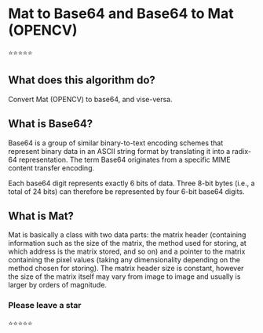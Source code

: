 # Mat to Base64 and Base64 to Mat (OPENCV)

:star::star::star::star::star:

## What does this algorithm do?

Convert Mat (OPENCV) to base64, and vise-versa.

## What is Base64?

Base64 is a group of similar binary-to-text encoding schemes that represent binary data in an ASCII string format by translating it into a radix-64 representation. The term Base64 originates from a specific MIME content transfer encoding.

Each base64 digit represents exactly 6 bits of data. Three 8-bit bytes (i.e., a total of 24 bits) can therefore be represented by four 6-bit base64 digits.

## What is Mat?

Mat is basically a class with two data parts: the matrix header (containing information such as the size of the matrix, the method used for storing, at which address is the matrix stored, and so on) and a pointer to the matrix containing the pixel values (taking any dimensionality depending on the method chosen for storing). The matrix header size is constant, however the size of the matrix itself may vary from image to image and usually is larger by orders of magnitude.

### Please leave a star 
:star::star::star::star::star:
